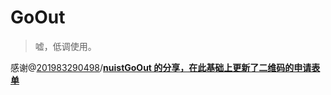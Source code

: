 # GoOut

> 嘘，低调使用。

感谢@[201983290498](https://github.com/201983290498)/**[nuistGoOut 的分享，在此基础上更新了二维码的申请表单](https://github.com/201983290498/nuistGoOut)**